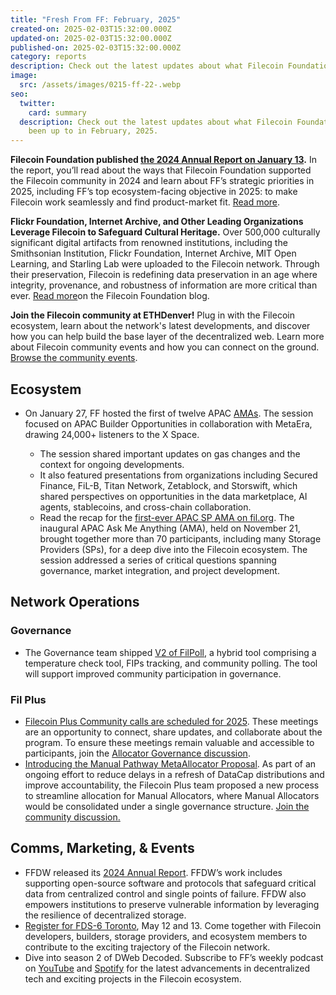 ```yaml
---
title: "Fresh From FF: February, 2025"
created-on: 2025-02-03T15:32:00.000Z
updated-on: 2025-02-03T15:32:00.000Z
published-on: 2025-02-03T15:32:00.000Z
category: reports
description: Check out the latest updates about what Filecoin Foundation has been up to.
image:
  src: /assets/images/0215-ff-22-.webp
seo:
  twitter:
    card: summary
  description: Check out the latest updates about what Filecoin Foundation has
    been up to in February, 2025.
---
```


**Filecoin Foundation published [the 2024 Annual Report on January 13](/blog/filecoin-foundation-2024-annual-report).** In the report, you’ll read about the ways that Filecoin Foundation supported the Filecoin community in 2024 and learn about FF’s strategic priorities in 2025, including FF’s top ecosystem-facing objective in 2025: to make Filecoin work seamlessly and find product-market fit. [Read more](/blog/filecoin-foundation-2024-annual-report). 

**Flickr Foundation, Internet Archive, and Other Leading Organizations Leverage Filecoin to Safeguard Cultural Heritage.** Over 500,000 culturally significant digital artifacts from renowned institutions, including the Smithsonian Institution, Flickr Foundation, Internet Archive, MIT Open Learning, and Starling Lab were uploaded to the Filecoin network. Through their preservation, Filecoin is redefining data preservation in an age where integrity, provenance, and robustness of information are more critical than ever. [Read more](/blog/flickr-foundation-internet-archive-and-other-leading-organizations-leverage-filecoin-to-safeguard-cultural-heritage)on the Filecoin Foundation blog.

**Join the Filecoin community at ETHDenver!** Plug in with the Filecoin ecosystem, learn about the network's latest developments, and discover how you can help build the base layer of the decentralized web. Learn more about Filecoin community events and how you can connect on the ground. [Browse the community events](/events/filecoin-ethdenver-2025).

## Ecosystem

- On January 27, FF hosted the first of twelve APAC [AMAs](https://x.com/MetaEraHK/status/1883862065183703313). The session focused on APAC Builder Opportunities in collaboration with MetaEra, drawing 24,000+ listeners to the X Space. 

  - The session shared important updates on gas changes and the context for ongoing developments. 
  - It also featured presentations from organizations including Secured Finance, FiL-B, Titan Network, Zetablock, and Storswift, which shared perspectives on opportunities in the data marketplace, AI agents, stablecoins, and cross-chain collaboration.
  - Read the recap for the [first-ever APAC SP AMA on fil.org](/blog/apac-ama-recap-november-2024). The inaugural APAC Ask Me Anything (AMA), held on November 21, brought together more than 70 participants, including many Storage Providers (SPs), for a deep dive into the Filecoin ecosystem. The session addressed a series of critical questions spanning governance, market integration, and project development.

## Network Operations

### Governance

- The Governance team shipped [V2 of FilPoll](https://poll.fil.org/dashboard), a hybrid tool comprising a temperature check tool, FIPs tracking, and community polling. The tool will support improved community participation in governance. 

### Fil Plus

- [Filecoin Plus Community calls are scheduled for 2025](https://github.com/filecoin-project/Allocator-Governance/issues/272). These meetings are an opportunity to connect, share updates, and collaborate about the program. To ensure these meetings remain valuable and accessible to participants, join the [Allocator Governance discussion](https://github.com/filecoin-project/Allocator-Governance/discussions/271).
- [Introducing the Manual Pathway MetaAllocator Proposal](https://github.com/filecoin-project/Allocator-Governance/issues/282). As part of an ongoing effort to reduce delays in a refresh of DataCap distributions and improve accountability, the Filecoin Plus team proposed a new process to streamline allocation for Manual Allocators, where Manual Allocators would be consolidated under a single governance structure. [Join the community discussion.](https://github.com/filecoin-project/Allocator-Governance/issues/282)

## Comms, Marketing, & Events

- FFDW released its [2024 Annual Report](https://ffdweb.org/blog/ffdw-2024-annual-report/). FFDW’s work includes supporting open-source software and protocols that safeguard critical data from centralized control and single points of failure. FFDW also empowers institutions to preserve vulnerable information by leveraging the resilience of decentralized storage. 
- [Register for FDS-6 Toronto](https://www.fildev.io/FDS-6), May 12 and 13. Come together with Filecoin developers, builders, storage providers, and ecosystem members to contribute to the exciting trajectory of the Filecoin network. 
- Dive into season 2 of DWeb Decoded. Subscribe to FF’s weekly podcast on [YouTube](https://www.youtube.com/playlist?list=PLp3zrT1ewY0micCUXk2G1B1-ukbpuclJy) and [Spotify](https://open.spotify.com/show/5GPjDV4AVv7xwmg0ByySac) for the latest advancements in decentralized tech and exciting projects in the Filecoin ecosystem.
